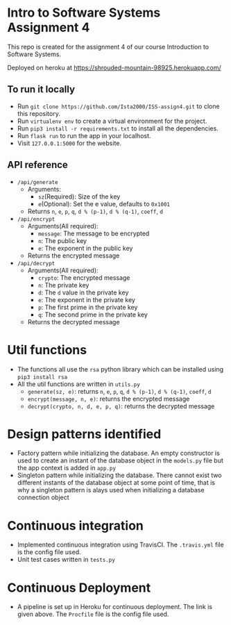 # Intro to Software Systems Assignment 4
This repo is created for the assignment 4 of our course Introduction to Software Systems.

Deployed on heroku at https://shrouded-mountain-98925.herokuapp.com/

## To run it locally
- Run `git clone https://github.com/Ista2000/ISS-assign4.git` to clone this repository.
- Run `virtualenv env` to create a virtual environment for the project.
- Run `pip3 install -r requirements.txt` to install all the dependencies.
- Run `flask run` to run the app in your localhost.
- Visit `127.0.0.1:5000` for the website.

## API reference
- `/api/generate`
    - Arguments:
        - `sz`(Required): Size of the key
        - `e`(Optional): Set the e value, defaults to `0x1001`
    - Returns `n`, `e`, `p`, `q`, `d % (p-1)`, `d % (q-1)`, `coeff`, `d`  
- `/api/encrypt`
    - Arguments(All required):
        - `message`: The message to be encrypted
        -  `n`: The public key
        -  `e`: The exponent in the public key
    - Returns the encrypted message
- `/api/decrypt`
    - Arguments(All required):
        - `crypto`: The encrypted message
        - `n`: The private key
        - `d`: The `d` value in the private key
        - `e`: The exponent in the private key
        - `p`: The first prime in the private key
        - `q`: The second prime in the private key
    - Returns the decrypted message

# Util functions
- The functions all use the `rsa` python library which can be installed using `pip3 install rsa`
- All the util functions are written in `utils.py`
    - `generate(sz, e)`: returns `n`, `e`, `p`, `q`, `d % (p-1)`, `d % (q-1)`, `coeff`, `d` 
    - `encrypt(message, n, e)`: returns the encrypted message
    - `decrypt(crypto, n, d, e, p, q)`: returns the decrypted message

# Design patterns identified
- Factory pattern while initializing the database. An empty constructor is used to create an instant of the database object in the `models.py` file but the app context is added in `app.py`
- Singleton pattern while initializing the database. There cannot exist two different instants of the database object at some point of time, that is why a singleton pattern is alays used when initializing a database connection object

# Continuous integration
- Implemented continuous integration using TravisCI. The `.travis.yml` file is the config file used.
- Unit test cases written in `tests.py`

# Continuous Deployment
- A pipeline is set up in Heroku for continuous deployment. The link is given above. The `Procfile` file is the config file used.
